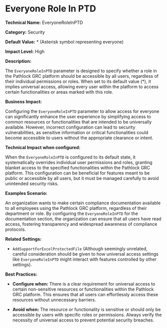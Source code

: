 # Everyone Role In PTD

**Technical Name:** EveryoneRoleInPTD

**Category:** Security

**Default Value:** * (Asterisk symbol representing everyone)

**Impact Level:** High

**Description:**

The `EveryoneRoleInPTD` parameter is designed to specify whether a role in the Pathlock GRC platform should be accessible by all users, regardless of their individual permissions or roles. When set to its default value (*), it implies universal access, allowing every user within the platform to access certain functionalities or areas marked with this role.

**Business Impact:**

Configuring the `EveryoneRoleInPTD` parameter to allow access for everyone can significantly enhance the user experience by simplifying access to common resources or functionalities that are intended to be universally available. However, incorrect configuration can lead to security vulnerabilities, as sensitive information or critical functionalities could become accessible to users without the appropriate clearance or intent.

**Technical Impact when configured:**

When the `EveryoneRoleInPTD` is configured to its default state, it systematically overrides individual user permissions and roles, granting blanket access to the specified functionalities within the Pathlock GRC platform. This configuration can be beneficial for features meant to be public or accessible by all users, but it must be managed carefully to avoid unintended security risks.

**Examples Scenario:**

An organization wants to make certain compliance documentation available to all employees using the Pathlock GRC platform, regardless of their department or role. By configuring the `EveryoneRoleInPTD` for the documentation section, the organization can ensure that all users have read access, fostering transparency and widespread awareness of compliance protocols.

**Related Settings:**

- `AddSupportForExcelProtectedFile` (Although seemingly unrelated, careful consideration should be given to how universal access settings like `EveryoneRoleInPTD` might interact with features controlled by other settings).

**Best Practices:** 

- **Configure when:** There is a clear requirement for universal access to certain non-sensitive resources or functionalities within the Pathlock GRC platform. This ensures that all users can effortlessly access these resources without unnecessary barriers.
  
- **Avoid when:** The resource or functionality is sensitive or should only be accessible by users with specific roles or permissions. Always verify the necessity of universal access to prevent potential security breaches.